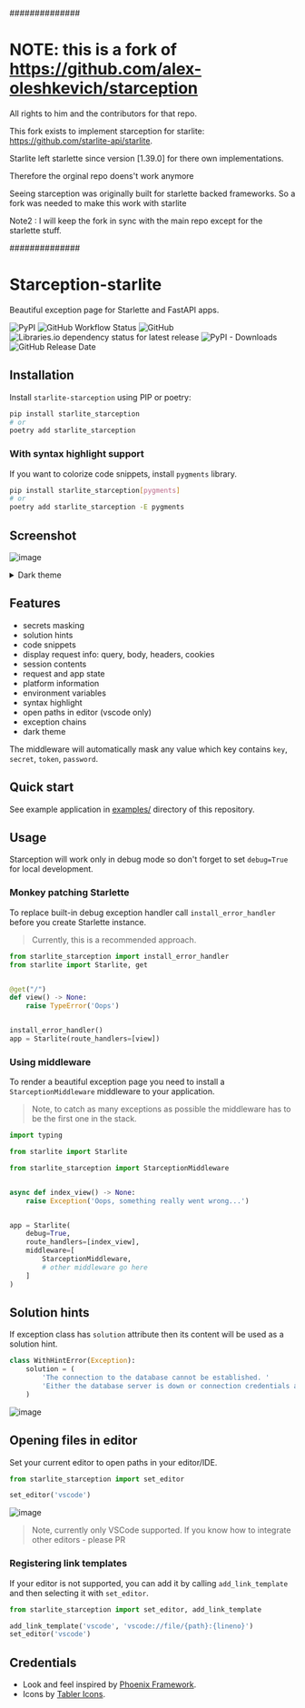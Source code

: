 ##############

# NOTE: this is a fork of https://github.com/alex-oleshkevich/starception

All rights to him and the contributors for that repo.

This fork exists to implement starception for starlite: https://github.com/starlite-api/starlite.

Starlite left starlette since version [1.39.0] for there own implementations. 

Therefore the orginal repo doens't work
anymore

Seeing starception was originally built for starlette backed frameworks.
So a fork was needed to make this work with
starlite

Note2 : I will keep the fork in sync with the main repo except for the starlette stuff.

##############

# Starception-starlite

Beautiful exception page for Starlette and FastAPI apps.

![PyPI](https://img.shields.io/pypi/v/starception)
![GitHub Workflow Status](https://img.shields.io/github/workflow/status/alex-oleshkevich/starception/Lint%20and%20test)
![GitHub](https://img.shields.io/github/license/alex-oleshkevich/starception)
![Libraries.io dependency status for latest release](https://img.shields.io/librariesio/release/pypi/starception)
![PyPI - Downloads](https://img.shields.io/pypi/dm/starception)
![GitHub Release Date](https://img.shields.io/github/release-date/alex-oleshkevich/starception)

## Installation

Install `starlite-starception` using PIP or poetry:

```bash
pip install starlite_starception
# or
poetry add starlite_starception
```

### With syntax highlight support

If you want to colorize code snippets, install `pygments` library.

```bash
pip install starlite_starception[pygments]
# or
poetry add starlite_starception -E pygments
```

## Screenshot

![image](screenshot.png)

<details>
<summary>Dark theme</summary>
<div>
    <img src="./dark.png">
</div>
</details>

## Features

* secrets masking
* solution hints
* code snippets
* display request info: query, body, headers, cookies
* session contents
* request and app state
* platform information
* environment variables
* syntax highlight
* open paths in editor (vscode only)
* exception chains
* dark theme

The middleware will automatically mask any value which key contains `key`, `secret`, `token`, `password`.

## Quick start

See example application in [examples/](examples/) directory of this repository.

## Usage

Starception will work only in debug mode so don't forget to set `debug=True` for local development.

### Monkey patching Starlette

To replace built-in debug exception handler call `install_error_handler` before you create Starlette instance.
> Currently, this is a recommended approach.

```python
from starlite_starception import install_error_handler
from starlite import Starlite, get


@get("/")
def view() -> None:
    raise TypeError('Oops')


install_error_handler()
app = Starlite(route_handlers=[view])
```

### Using middleware

To render a beautiful exception page you need to install a `StarceptionMiddleware` middleware to your application.


> Note, to catch as many exceptions as possible the middleware has to be the first one in the stack.

```python
import typing

from starlite import Starlite

from starlite_starception import StarceptionMiddleware


async def index_view() -> None:
    raise Exception('Oops, something really went wrong...')


app = Starlite(
    debug=True,
    route_handlers=[index_view],
    middleware=[
        StarceptionMiddleware,
        # other middleware go here
    ]
)
```

## Solution hints

If exception class has `solution` attribute then its content will be used as a solution hint.

```python
class WithHintError(Exception):
    solution = (
        'The connection to the database cannot be established. '
        'Either the database server is down or connection credentials are invalid.'
    )
```

![image](hints.png)

## Opening files in editor

Set your current editor to open paths in your editor/IDE.

```python
from starlite_starception import set_editor

set_editor('vscode')
```

![image](link.png)


> Note, currently only VSCode supported. If you know how to integrate other editors - please PR

### Registering link templates

If your editor is not supported, you can add it by calling `add_link_template` and then selecting it with `set_editor`.

```python
from starlite_starception import set_editor, add_link_template

add_link_template('vscode', 'vscode://file/{path}:{lineno}')
set_editor('vscode')
```

## Credentials

* Look and feel inspired by [Phoenix Framework](https://www.phoenixframework.org/).
* Icons by [Tabler Icons](https://tabler-icons.io/).
